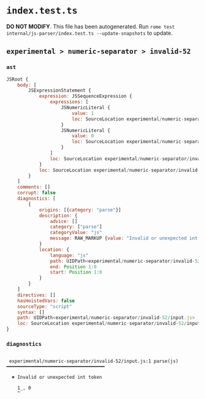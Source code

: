 # `index.test.ts`

**DO NOT MODIFY**. This file has been autogenerated. Run `rome test internal/js-parser/index.test.ts --update-snapshots` to update.

## `experimental > numeric-separator > invalid-52`

### `ast`

```javascript
JSRoot {
	body: [
		JSExpressionStatement {
			expression: JSSequenceExpression {
				expressions: [
					JSNumericLiteral {
						value: 1
						loc: SourceLocation experimental/numeric-separator/invalid-52/input.js 1:0-1:2
					}
					JSNumericLiteral {
						value: 0
						loc: SourceLocation experimental/numeric-separator/invalid-52/input.js 1:4-1:5
					}
				]
				loc: SourceLocation experimental/numeric-separator/invalid-52/input.js 1:0-1:5
			}
			loc: SourceLocation experimental/numeric-separator/invalid-52/input.js 1:0-1:5
		}
	]
	comments: []
	corrupt: false
	diagnostics: [
		{
			origins: [{category: "parse"}]
			description: {
				advice: []
				category: ["parse"]
				categoryValue: "js"
				message: RAW_MARKUP {value: "Invalid or unexpected int token"}
			}
			location: {
				language: "js"
				path: UIDPath<experimental/numeric-separator/invalid-52/input.js>
				end: Position 1:0
				start: Position 1:0
			}
		}
	]
	directives: []
	hasHoistedVars: false
	sourceType: "script"
	syntax: []
	path: UIDPath<experimental/numeric-separator/invalid-52/input.js>
	loc: SourceLocation experimental/numeric-separator/invalid-52/input.js 1:0-2:0
}
```

### `diagnostics`

```

 experimental/numeric-separator/invalid-52/input.js:1 parse(js) ━━━━━━━━━━━━━━━━━━━━━━━━━━━━━━━━━━━━

  ✖ Invalid or unexpected int token

    1_, 0
    ^


```
